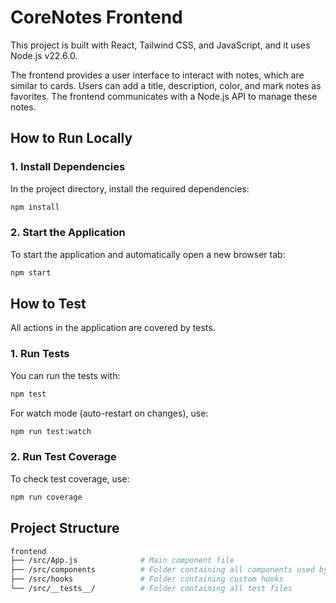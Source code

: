 # CoreNotes Frontend

This project is built with React, Tailwind CSS, and JavaScript, and it uses Node.js v22.6.0.

The frontend provides a user interface to interact with notes, which are similar to cards. Users can add a title, description, color, and mark notes as favorites. The frontend communicates with a Node.js API to manage these notes.

## How to Run Locally

### 1. Install Dependencies

In the project directory, install the required dependencies:

```bash
npm install
```

### 2. Start the Application

To start the application and automatically open a new browser tab:

```bash
npm start
```

## How to Test

All actions in the application are covered by tests.

### 1. Run Tests

You can run the tests with:

```bash
npm test
```

For watch mode (auto-restart on changes), use:

```bash
npm run test:watch
```

### 2. Run Test Coverage

To check test coverage, use:

```bash
npm run coverage
```

## Project Structure

```bash
frontend
├── /src/App.js              # Main component file
├── /src/components          # Folder containing all components used by App.js
├── /src/hooks               # Folder containing custom hooks
└── /src/__tests__/          # Folder containing all test files
```
